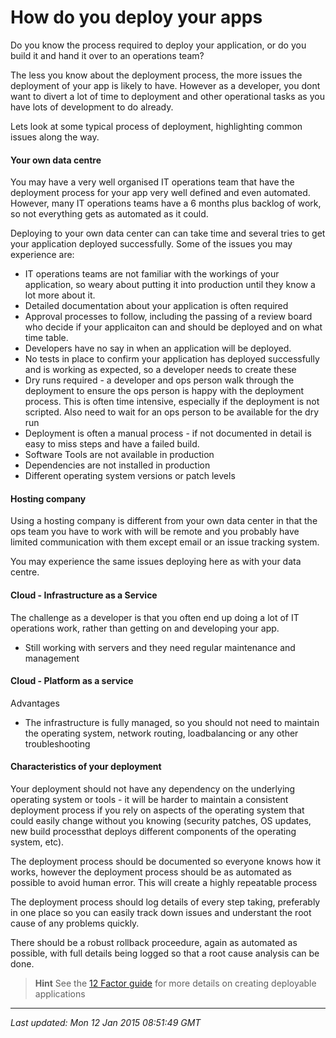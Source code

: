 # How do you deploy your apps

  Do you know the process required to deploy your application, or do you build it and hand it over to an operations team?  
  
  The less you know about the deployment process, the more issues the deployment of your app is likely to have.  However as a developer, you dont want to divert a lot of time to deployment and other operational tasks as you have lots of development to do already.

  Lets look at some typical process of deployment, highlighting common issues along the way.

#### Your own data centre 

  You may have a very well organised IT operations team that have the deployment process for your app very well defined and even automated.  However, many IT operations teams have a 6 months plus backlog of work, so not everything gets as automated as it could. 
  
  Deploying to your own data center can can take time and several tries to get your application deployed successfully.  Some of the issues you may experience are:
  
  * IT operations teams are not familiar with the workings of your application, so weary about putting it into production until they know a lot more about it.
  * Detailed documentation about your application is often required
  * Approval processes to follow, including the passing of a review board who decide if your applicaiton can and should be deployed and on what time table.
  * Developers have no say in when an application will be deployed.
  * No tests in place to confirm your application has deployed successfully and is working as expected, so a developer needs to create these
  * Dry runs required - a developer and ops person walk through the deployment to ensure the ops person is happy with the deployment process.  This is often time intensive, especially if the deployment is not scripted.  Also need to wait for an ops person to be available for the dry run
  * Deployment is often a manual process - if not documented in detail is easy to miss steps and have a failed build.
  * Software Tools are not available in production
  * Dependencies are not installed in production
  * Different operating system versions or patch levels



#### Hosting company

  Using a hosting company is different from your own data center in that the ops team you have to work with will be remote and you probably have limited communication with them except email or an issue tracking system.
  
  You may experience the same issues deploying here as with your data centre.

#### Cloud - Infrastructure as a Service 

  The challenge as a developer is that you often end up doing a lot of IT operations work, rather than getting on and developing your app.
  
  * Still working with servers and they need regular maintenance and management

#### Cloud - Platform as a service 


Advantages
  * The infrastructure is fully managed, so you should not need to maintain the operating system, network routing, loadbalancing or any other troubleshooting 

#### Characteristics of your deployment 

  Your deployment should not have any dependency on the underlying operating system or tools - it will be harder to maintain a consistent deployment process if you rely on aspects of the operating system that could easily change without you knowing (security patches, OS updates, new build processthat deploys different components of the operating system, etc).

  The deployment process should be documented so everyone knows how it works, however the deployment process should be as automated as possible to avoid human error.  This will create a highly repeatable process
  
  The deployment process should log details of every step taking, preferably in one place so you can easily track down issues and understant the root cause of any problems quickly.
  
  There should be a robust rollback proceedure, again as automated as possible, with full details being logged so that a root cause analysis can be done.

> **Hint** See the [12 Factor guide](http://12factor.net) for more details on creating deployable applications

---
_Last updated: Mon 12 Jan 2015 08:51:49 GMT_
